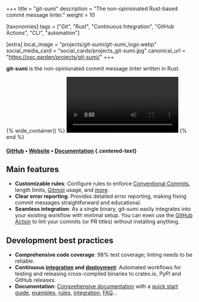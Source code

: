 +++
title = "git-sumi"
description = "The non-opinionated Rust-based commit message linter."
weight = 10

[taxonomies]
tags = ["Git", "Rust", "Continuous Integration", "GitHub Actions", "CLI", "automation"]

[extra]
local_image = "projects/git-sumi/git-sumi_logo.webp"
social_media_card = "social_cards/projects_git-sumi.jpg"
canonical_url = "https://osc.garden/projects/git-sumi/"
+++

**git-sumi** is the non-opinionated commit message linter written in Rust.

{% wide_container() %}
<video controls src="https://cdn.jsdelivr.net/gh/welpo/git-sumi@main/assets/git-sumi_demo.mp4" title="git-sumi demo"></video>
{% end %}

#### [GitHub](https://github.com/welpo/git-sumi) • [Website](https://sumi.rs/) • [Documentation](https://sumi.rs/docs/) {.centered-text}

## Main features

- **Customizable rules**: Configure rules to enforce [Conventional Commits](https://www.conventionalcommits.org/), length limits, [Gitmoji](https://gitmoji.dev/) usage, and [more](https://sumi.rs/docs/rules).
- **Clear error reporting**: Provides detailed error reporting, making fixing commit messages straightforward and educational.
- **Seamless integration**: As a single binary, git-sumi easily integrates into your existing workflow with minimal setup. You can even use the [GitHub Action](https://github.com/welpo/git-sumi-action) to lint your commits (or PR titles) without installing anything.

## Development best practices

- **Comprehensive code coverage**: 98% test coverage; linting needs to be reliable.
- **Continuous [integration](https://github.com/welpo/git-sumi/blob/main/.github/workflows/ci.yml) and [deployment](https://github.com/welpo/git-sumi/blob/main/.github/workflows/release.yml)**: Automated workflows for testing and releasing cross-compiled binaries to crates.io, PyPI and GitHub releases.
- **Documentation**: [Comprehensive documentation](https://sumi.rs/docs/) with a [quick start guide](https://sumi.rs/docs/), [examples](https://sumi.rs/docs/examples), [rules](https://sumi.rs/docs/rules), [integration](https://sumi.rs/docs/integration), [FAQ](https://sumi.rs/docs/faq)…
